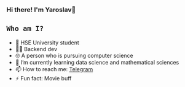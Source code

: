 ### Hi there! I'm Yaroslav👋


## `Who am I?`

- 🏫 HSE University student
- 🧑‍💻 Backend dev
- 🤓 A person who is pursuing computer science
- 🌱 I’m currently learning data science and mathematical sciences
- 📫 How to reach me: <a href="https://t.me/dnsadnadnd241" target="_blank">Telegram</a>
- ⚡ Fun fact: Movie buff
